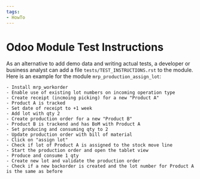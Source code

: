 ```yaml
---
tags:
- HowTo
---
```

# Odoo Module Test Instructions

As an alternative to add demo data and writing actual tests, a developer or business analyst can add a file `tests/TEST_INSTRUCTIONS.rst` to the module. Here is an example for the module `mrp_production_assign_lot`:

```
- Install mrp_workorder
- Enable use of existing lot numbers on incoming operation type
- Create receipt (incmoing picking) for a new "Product A"
- Product A is tracked
- Set date of receipt to +1 week
- Add lot with qty 2
- Create production order for a new "Product B"
- Product B is trackend and has BoM with Product A
- Set producing and consuming qty to 2
- Update production order with bill of material
- Click on "assign lot"
- Check if lot of Product A is assigned to the stock move line
- Start the production order and open the tablet view
- Produce and consume 1 qty
- Create new lot and validate the production order
- Check if a new backorder is created and the lot number for Product A is the same as before
```